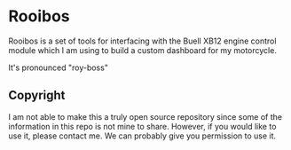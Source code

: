 # Rooibos
Rooibos is a set of tools for interfacing with the Buell XB12 engine control module
which I am using to build a custom dashboard for my motorcycle.

It's pronounced "roy-boss"

## Copyright
I am not able to make this a truly open source repository since some of the information in this repo is not mine to share.
However, if you would like to use it, please contact me. 
We can probably give you permission to use it.
